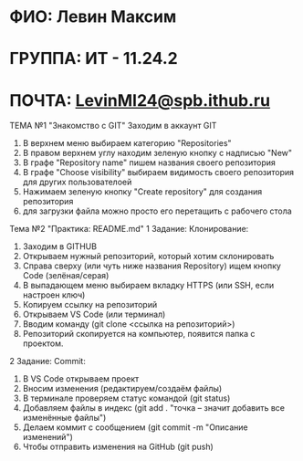# ФИО: Левин Максим 
# ГРУППА: ИТ - 11.24.2
# ПОЧТА: LevinMI24@spb.ithub.ru

ТЕМА №1 "Знакомство с GIT"
Заходим в аккаунт GIT 
1. В верхнем меню выбираем категорию "Repositories" 
2. В правом верхнем углу находим зеленую кнопку с надписью "New" 
3.  В графе "Repository name" пишем названия своего репозитория 
4. В графе "Choose visibility" выбираем видимость своего репозитория для других пользователоей 
5. Нажимаем зеленую кнопку "Create repository" для создания репозитория 
6. для загрузки файла можно просто его перетащить с рабочего стола


Тема №2 "Практика: README.md" 
1 Задание: 
Клонирование:
1. Заходим в GITHUB
2. Открываем нужный репозиторий, который хотим склонировать
3. Справа сверху (или чуть ниже названия Repository) ищем кнопку Code (зелёная/серая)
4. В выпадающем меню выбираем вкладку HTTPS (или SSH, если настроен ключ)
5. Копируем ссылку на репозиторий
6. Открываем VS Code (или терминал)
7. Вводим команду (git clone <ссылка на репозиторий>)
8. Репозиторий скопируется на компьютер, появится папка с проектом.

2 Задание:
Commit: 
1. В VS Code открываем проект
2. Вносим изменения (редактируем/создаём файлы)
3. В терминале проверяем статус командой (git status)
4.  Добавляем файлы в индекс (git add . "точка – значит добавить все изменённые файлы")
5.  Делаем коммит с сообщением (git commit -m "Описание изменений")
6.  Чтобы отправить изменения на GitHub (git push)